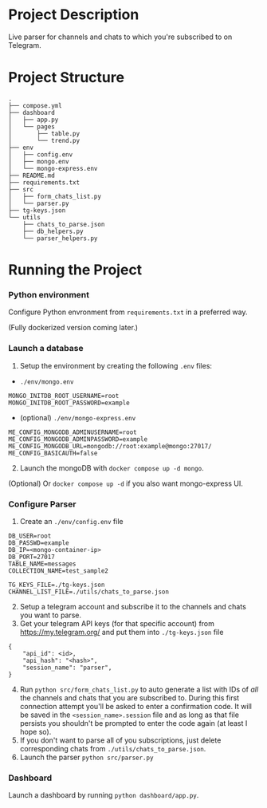 # Project Description

Live parser for channels and chats to which you're subscribed to on Telegram.

# Project Structure

```
.
├── compose.yml
├── dashboard
│   ├── app.py
│   └── pages
│       ├── table.py
│       └── trend.py
├── env
│   ├── config.env
│   ├── mongo.env
│   └── mongo-express.env
├── README.md
├── requirements.txt
├── src
│   ├── form_chats_list.py
│   └── parser.py
├── tg-keys.json
└── utils
    ├── chats_to_parse.json
    ├── db_helpers.py
    └── parser_helpers.py
```


# Running the Project

### Python environment

Configure Python envronment from `requirements.txt` in a preferred way.

(Fully dockerized version coming later.)

### Launch a database
1. Setup the environment by creating the following `.env` files:

 - `./env/mongo.env`
```
MONGO_INITDB_ROOT_USERNAME=root
MONGO_INITDB_ROOT_PASSWORD=example
```

 - (optional) `./env/mongo-express.env`
```
ME_CONFIG_MONGODB_ADMINUSERNAME=root
ME_CONFIG_MONGODB_ADMINPASSWORD=example
ME_CONFIG_MONGODB_URL=mongodb://root:example@mongo:27017/
ME_CONFIG_BASICAUTH=false
```
2. Launch the mongoDB with `docker compose up -d mongo`.

(Optional) Or `docker compose up -d` if you also want mongo-express UI.

### Configure Parser

1. Create an `./env/config.env` file
```
DB_USER=root
DB_PASSWD=example
DB_IP=<mongo-container-ip>
DB_PORT=27017
TABLE_NAME=messages
COLLECTION_NAME=test_sample2

TG_KEYS_FILE=./tg-keys.json
CHANNEL_LIST_FILE=./utils/chats_to_parse.json
```
2. Setup a telegram account and subscribe it to the channels and chats you want to parse.
2. Get your telegram API keys (for that specific account) from https://my.telegram.org/ and put them into `./tg-keys.json` file
```
{
    "api_id": <id>,
    "api_hash": "<hash>",
    "session_name": "parser",
}
```
4. Run `python src/form_chats_list.py` to auto generate a list with IDs of *all* the channels and chats that you are subscribed to. During this first connection attempt you'll be asked to enter a confirmation code. It will be saved in the `<session_name>.session` file and as long as that file persists you shouldn't be prompted to enter the code again (at least I hope so).
5. If you don't want to parse all of you subscriptions, just delete corresponding chats from `./utils/chats_to_parse.json`.
6. Launch the parser `python src/parser.py`

### Dashboard

Launch a dashboard by running `python dashboard/app.py`.
